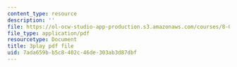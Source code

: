```yaml
---
content_type: resource
description: ''
file: https://ol-ocw-studio-app-production.s3.amazonaws.com/courses/8-05-quantum-physics-ii-fall-2013/7ada659bb5c8402c46de303ab3d87dbf_RTKvGmiT-9Q.pdf
file_type: application/pdf
resourcetype: Document
title: 3play pdf file
uid: 7ada659b-b5c8-402c-46de-303ab3d87dbf
---
```

